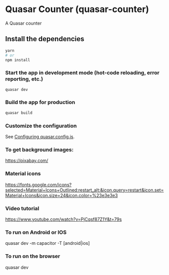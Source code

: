 # Quasar Counter (quasar-counter)

A Quasar counter

## Install the dependencies

```bash
yarn
# or
npm install
```

### Start the app in development mode (hot-code reloading, error reporting, etc.)

```bash
quasar dev
```

### Build the app for production

```bash
quasar build
```

### Customize the configuration

See [Configuring quasar.config.js](https://v2.quasar.dev/quasar-cli-vite/quasar-config-js).

### To get background images:

https://pixabay.com/

### Material icons

https://fonts.google.com/icons?selected=Material+Icons+Outlined:restart_alt:&icon.query=restart&icon.set=Material+Icons&icon.size=24&icon.color=%23e3e3e3

### Video tutorial

https://www.youtube.com/watch?v=PjCqsf87Z1Y&t=79s

### To run on Android or IOS

quasar dev -m capacitor -T [android|ios]

### To run on the browser

quasar dev
